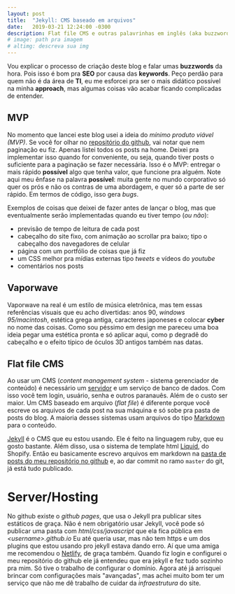 ```yaml
---
layout: post
title:  "Jekyll: CMS baseado em arquivos"
date:   2019-03-21 12:24:00 -0300
description: Flat file CMS e outras palavrinhas em inglês (aka buzzwords) sobre como programei o blog.
# image: path pra imagem
# altimg: descreva sua img
---
```

Vou explicar o processo de criação deste blog e falar umas **buzzwords** da hora. Pois isso é bom pra **SEO** por causa das **keywords**. Peço perdão para quem não é da área de **TI**, eu me esforcei pra ser o mais didático possível na minha **approach**, mas algumas coisas vão acabar ficando complicadas de entender.

## MVP
No momento que lancei este blog usei a ideia do *mínimo produto viável (MVP)*. Se você for olhar no [repositório do github](https://github.com/graciano/graciano.me), vai notar que nem paginação eu fiz. Apenas listei todos os posts na home. Deixei pra implementar isso quando for conveniente, ou seja, quando tiver posts o suficiente para a paginação se fazer necessária. Isso é o MVP: entregar o mais rápido **possível** algo que tenha valor, que funcione pra alguém. Note aqui meu ênfase na palavra **possível**: muita gente no mundo corporativo só quer os prós e não os contras de uma abordagem, e quer só a parte de ser rápido. Em termos de código, isso gera *bugs*.

Exemplos de coisas que deixei de fazer antes de lançar o blog, mas que eventualmente serão implementadas quando eu tiver tempo (*ou não*):
 - previsão de tempo de leitura de cada post
 - cabeçalho do site fixo, com animação ao scrollar pra baixo; tipo o cabeçalho dos navegadores de celular
 - página com um portfólio de coisas que já fiz
 - um CSS melhor pra mídias externas tipo *tweets* e vídeos do *youtube*
 - comentários nos posts

## Vaporwave
Vaporwave na real é um estilo de música eletrônica, mas tem essas referências visuais que eu acho divertidas: anos 90, *windows 95/macintosh*, estética grega antiga, caracteres japoneses e colocar **cyber** no nome das coisas. Como sou péssimo em design me pareceu uma boa ideia pegar uma estética pronta e só aplicar aqui, como p degradê do cabeçalho e o efeito típico de óculos 3D antigos também nas datas.

## Flat file CMS
Ao usar um CMS (*content management system* - sistema gerenciador de conteúdo) é necessário um [servidor](#serverhosting) e um serviço de banco de dados. Com isso você tem login, usuário, senha e outros paranauês. Além de o custo ser maior. Um CMS baseado em arquivo (*flat file*) é diferente porque você escreve os arquivos de cada post na sua máquina e só sobe pra pasta de posts do blog. A maioria desses sistemas usam arquivos do tipo [Markdown](https://pt.wikipedia.org/wiki/Markdown) para o conteúdo.

[Jekyll](https://jekyllrb.com) é o CMS que eu estou usando. Ele é feito na linguagem ruby, que eu gosto bastante. Além disso, usa o sistema de template html [Liquid](https://shopify.github.io/liquid/), do Shopify. Então eu basicamente escrevo arquivos em markdown na [pasta de posts do meu repositório no github](https://github.com/graciano/graciano.me/tree/master/_posts) e, ao dar commit no ramo `master` do git, já está tudo publicado.

# Server/Hosting
No github existe o *github pages*, que usa o Jekyll pra publicar sites estáticos de graça. Não é nem obrigatório usar Jekyll, você pode só publicar uma pasta com *html/css/javascript* que ela fica pública em *&lt;username&gt;.github.io* Eu até queria usar, mas não tem https e um dos plugins que estou usando pro jekyll estava dando erro. Aí que uma amiga me recomendou o [Netlify](https://www.netlify.com/), de graça também. Quando fiz login e configurei o meu repositório do github ele já entendeu que era jekyll e fez tudo sozinho pra mim. Só tive o trabalho de configurar o domínio. Agora até já arrisquei brincar com configurações mais "avançadas", mas achei muito bom ter um serviço que não me dê trabalho de cuidar da *infraestrutura* do site.